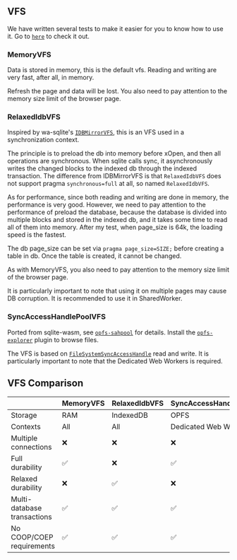 ## VFS

We have written several tests to make it easier for you to know how to use it.
Go to [`here`](https://github.com/Spxg/sqlite-wasm-rs/tree/master/sqlite-wasm-rs/tests/vfs) to check it out.

### MemoryVFS

Data is stored in memory, this is the default vfs. Reading and writing are very fast, after all, in memory.

Refresh the page and data will be lost. You also need to pay attention to the memory size limit of the browser page.

### RelaxedIdbVFS

Inspired by wa-sqlite's [`IDBMirrorVFS`](https://github.com/rhashimoto/wa-sqlite/blob/master/src/examples/IDBMirrorVFS.js), this is an VFS used in a synchronization context.

The principle is to preload the db into memory before xOpen, and then all operations are synchronous. When sqlite calls sync, it asynchronously writes the changed blocks to the indexed db through the indexed transaction. The difference from IDBMirrorVFS is that `RelaxedIdbVFS` does not support pragma `synchronous=full` at all, so named `RelaxedIdbVFS`.

As for performance, since both reading and writing are done in memory, the performance is very good. However, we need to pay attention to the performance of preload the database, because the database is divided into multiple blocks and stored in the indexed db, and it takes some time to read all of them into memory. After my test, when page_size is 64k, the loading speed is the fastest.

The db page_size can be set via `pragma page_size=SIZE;` before creating a table in db. Once the table is created, it cannot be changed.

As with MemoryVFS, you also need to pay attention to the memory size limit of the browser page.

It is particularly important to note that using it on multiple pages may cause DB corruption. It is recommended to use it in SharedWorker.

### SyncAccessHandlePoolVFS

Ported from sqlite-wasm, see [`opfs-sahpool`](https://sqlite.org/wasm/doc/trunk/persistence.md#vfs-opfs-sahpool) for details. Install the [`opfs-explorer`](https://chromewebstore.google.com/detail/opfs-explorer/acndjpgkpaclldomagafnognkcgjignd) plugin to browse files.

The VFS is based on [`FileSystemSyncAccessHandle`](https://developer.mozilla.org/en-US/docs/Web/API/FileSystemSyncAccessHandle) read and write. It is particularly important to note that the Dedicated Web Workers is required.

## VFS Comparison

||MemoryVFS|RelaxedIdbVFS|SyncAccessHandlePoolVFS|
|-|-|-|-|
|Storage|RAM|IndexedDB|OPFS|
|Contexts|All|All|Dedicated Web Workers|
|Multiple connections|:x:|:x:|:x:|
|Full durability|✅|:x:|✅|
|Relaxed durability|:x:|✅|:x:|
|Multi-database transactions|✅|✅|✅|
|No COOP/COEP requirements|✅|✅|✅|
